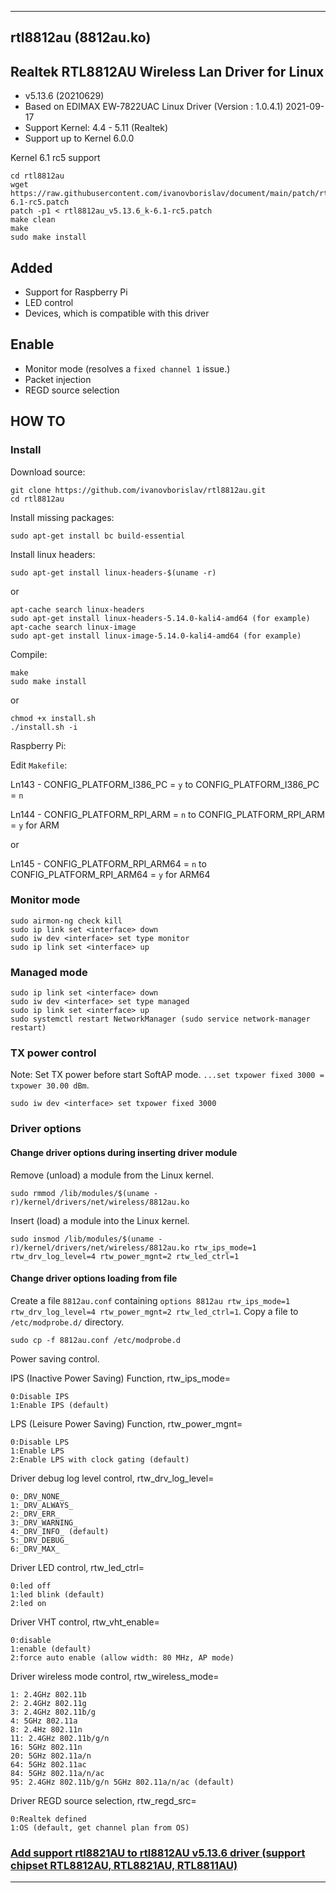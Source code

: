 -----

## rtl8812au (8812au.ko)

## Realtek RTL8812AU Wireless Lan Driver for Linux

- v5.13.6 (20210629)
- Based on EDIMAX EW-7822UAC Linux Driver (Version : 1.0.4.1) 2021-09-17
- Support Kernel: 4.4 - 5.11 (Realtek)
- Support up to Kernel 6.0.0

Kernel 6.1 rc5 support
```
cd rtl8812au
wget https://raw.githubusercontent.com/ivanovborislav/document/main/patch/rtl8812au_v5.13.6_k-6.1-rc5.patch
patch -p1 < rtl8812au_v5.13.6_k-6.1-rc5.patch
make clean
make
sudo make install
```

##	Added

- Support for Raspberry Pi
- LED control
- Devices, which is compatible with this driver

## Enable

- Monitor mode (resolves a `fixed channel 1` issue.)
- Packet injection
- REGD source selection

## HOW TO

### Install

Download source:

```
git clone https://github.com/ivanovborislav/rtl8812au.git
cd rtl8812au
```

Install missing packages:

```
sudo apt-get install bc build-essential
```

Install linux headers:

```
sudo apt-get install linux-headers-$(uname -r)
```

or

```
apt-cache search linux-headers
sudo apt-get install linux-headers-5.14.0-kali4-amd64 (for example)
apt-cache search linux-image
sudo apt-get install linux-image-5.14.0-kali4-amd64 (for example)
```

Compile:

```
make
sudo make install
```

or

```
chmod +x install.sh
./install.sh -i
```

Raspberry Pi:

Edit `Makefile`:

Ln143 - CONFIG_PLATFORM_I386_PC = `y` to CONFIG_PLATFORM_I386_PC = `n`

Ln144 - CONFIG_PLATFORM_RPI_ARM = `n` to CONFIG_PLATFORM_RPI_ARM = `y` for ARM

or

Ln145 - CONFIG_PLATFORM_RPI_ARM64 = `n` to CONFIG_PLATFORM_RPI_ARM64 = `y` for ARM64

### Monitor mode

```
sudo airmon-ng check kill
sudo ip link set <interface> down
sudo iw dev <interface> set type monitor
sudo ip link set <interface> up
```

### Managed mode

```
sudo ip link set <interface> down
sudo iw dev <interface> set type managed
sudo ip link set <interface> up
sudo systemctl restart NetworkManager (sudo service network-manager restart)
```

### TX power control

Note: Set TX power before start SoftAP mode. `...set txpower fixed 3000 = txpower 30.00 dBm`.

```
sudo iw dev <interface> set txpower fixed 3000
```

### Driver options

#### Change driver options during inserting driver module

Remove (unload) a module from the Linux kernel.
```
sudo rmmod /lib/modules/$(uname -r)/kernel/drivers/net/wireless/8812au.ko
```

Insert (load) a module into the Linux kernel.
```
sudo insmod /lib/modules/$(uname -r)/kernel/drivers/net/wireless/8812au.ko rtw_ips_mode=1 rtw_drv_log_level=4 rtw_power_mgnt=2 rtw_led_ctrl=1
```

#### Change driver options loading from file

Create a file `8812au.conf` containing `options 8812au rtw_ips_mode=1 rtw_drv_log_level=4 rtw_power_mgnt=2 rtw_led_ctrl=1`.
Copy a file to `/etc/modprobe.d/` directory.

```
sudo cp -f 8812au.conf /etc/modprobe.d
```

Power saving control.

IPS (Inactive Power Saving) Function, rtw_ips_mode=
```
0:Disable IPS
1:Enable IPS (default)
```

LPS (Leisure Power Saving) Function, rtw_power_mgnt=
```
0:Disable LPS
1:Enable LPS
2:Enable LPS with clock gating (default)
```

Driver debug log level control, rtw_drv_log_level=
```
0:_DRV_NONE_
1:_DRV_ALWAYS_
2:_DRV_ERR_
3:_DRV_WARNING_
4:_DRV_INFO_ (default)
5:_DRV_DEBUG_
6:_DRV_MAX_
```

Driver LED control, rtw_led_ctrl=
```
0:led off
1:led blink (default)
2:led on
```

Driver VHT control, rtw_vht_enable=
```
0:disable
1:enable (default)
2:force auto enable (allow width: 80 MHz, AP mode)
```

Driver wireless mode control, rtw_wireless_mode=
```
1: 2.4GHz 802.11b
2: 2.4GHz 802.11g
3: 2.4GHz 802.11b/g
4: 5GHz 802.11a
8: 2.4Hz 802.11n
11: 2.4GHz 802.11b/g/n
16: 5GHz 802.11n
20: 5GHz 802.11a/n
64: 5GHz 802.11ac
84: 5GHz 802.11a/n/ac
95: 2.4GHz 802.11b/g/n 5GHz 802.11a/n/ac (default)
```

Driver REGD source selection, rtw_regd_src=
```
0:Realtek defined
1:OS (default, get channel plan from OS)
```

### [Add support rtl8821AU to rtl8812AU v5.13.6 driver (support chipset RTL8812AU, RTL8821AU, RTL8811AU)](https://github.com/ivanovborislav/document/blob/main/add_support_rtl8821AU_to_rtl8812AU_v5.13.6_driver.md)

-----
